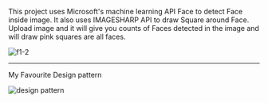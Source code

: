 This project uses Microsoft's machine learning API Face to detect Face inside image. It also uses IMAGESHARP API to draw Square around Face.
Upload image and it will give you counts of Faces detected in the image and will draw pink squares are all faces. 

![f1-2](https://user-images.githubusercontent.com/24284135/58108025-0c7a0400-7bb9-11e9-8ae8-a5b4a0f972d8.jpeg)


-----------------------------------------------------------------------------------------------------------------------------
My Favourite Design pattern


![design pattern](https://user-images.githubusercontent.com/24284135/58108693-48fa2f80-7bba-11e9-8832-7d588a743099.PNG)


